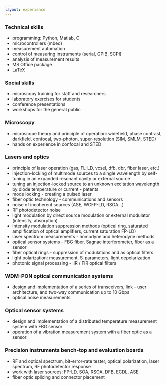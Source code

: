 ```yaml
---
layout: experience
---
```


### Technical skills
* programming: Python, Matlab, C
* microcontrollers (mbed)
* measurement automation
* control of measuring instruments (serial, GPIB, SCPI)
* analysis of measurement results
* MS Office package
* LaTeX	 

### Social skills
* microscopy training for staff and researchers 
* laboratory exercises for students
* conference presentations
* workshops for the general public

### Microscopy
* microscope theory and principle of operation: widefield, phase contrast, darkfield, confocal, two-photon, super-resolution (SIM, SMLM, STED)
* hands on experience in confocal and STED

### Lasers and optics
* principle of laser operation (gas, FL-LD, vcsel, dfb, dbr, fiber laser, etc.)
* injection-locking of multimode sources to a single wavelength by self-tuning in an expanded resonant cavity or external source
* tuning an injection-locked source to an unknown excitation wavelength by diode temperature or current - patents
* mode locking - creating a pulsed laser
* fiber optic technology - communications and sensors
* noise of incoherent sources (ASE, WCFP-LD, RSOA…)
* RF photodetector noise
* light modulation by direct source modulation or external modulator (intensity, absorption)
* intensity modulation suppression methods (optical ring, saturated amplification of optical amplifiers, current saturation FP-LD)
* laser spectrum measurements - homodyne and heterodyne methods
* optical sensor systems - FBG fiber, Sagnac interferometer, fiber as a sensor
* fiber optical rings - suppression of modulations and as optical filters
* light polarization: measurement, S-parameters, light depolarization
* photonic signal processing - IIR / FIR optical filters


### WDM-PON optical communication systems
* design and implementation of a series of transceivers, link - user architecture, and two-way communication up to 10 Gbps
* optical noise measurements

### Optical sensor systems
* design and implementation of a distributed temperature measurement system with FBG sensor
* operation of a vibration measurement system with a fiber optic as a sensor

### Precision instruments bench-top and evaluation boards
* RF and optical spectrum, bit-error-rate tester, optical polarization, laser spectrum, RF photodetector response
* work with laser sources: FP-LD, SOA, RSOA, DFB, ECDL, ASE
* fiber optic splicing and connector placement


